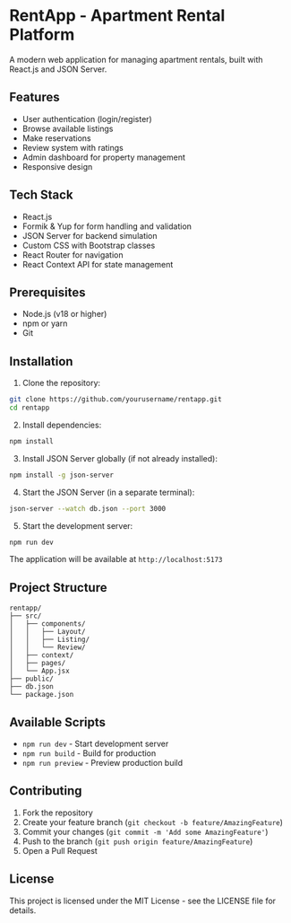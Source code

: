 # RentApp - Apartment Rental Platform

A modern web application for managing apartment rentals, built with React.js and JSON Server.

## Features

- User authentication (login/register)
- Browse available listings
- Make reservations
- Review system with ratings
- Admin dashboard for property management
- Responsive design

## Tech Stack

- React.js
- Formik & Yup for form handling and validation
- JSON Server for backend simulation
- Custom CSS with Bootstrap classes
- React Router for navigation
- React Context API for state management

## Prerequisites

- Node.js (v18 or higher)
- npm or yarn
- Git

## Installation

1. Clone the repository:
```bash
git clone https://github.com/yourusername/rentapp.git
cd rentapp
```

2. Install dependencies:
```bash
npm install
```

3. Install JSON Server globally (if not already installed):
```bash
npm install -g json-server
```

4. Start the JSON Server (in a separate terminal):
```bash
json-server --watch db.json --port 3000
```

5. Start the development server:
```bash
npm run dev
```

The application will be available at `http://localhost:5173`

## Project Structure

```
rentapp/
├── src/
│   ├── components/
│   │   ├── Layout/
│   │   ├── Listing/
│   │   └── Review/
│   ├── context/
│   ├── pages/
│   └── App.jsx
├── public/
├── db.json
└── package.json
```

## Available Scripts

- `npm run dev` - Start development server
- `npm run build` - Build for production
- `npm run preview` - Preview production build

## Contributing

1. Fork the repository
2. Create your feature branch (`git checkout -b feature/AmazingFeature`)
3. Commit your changes (`git commit -m 'Add some AmazingFeature'`)
4. Push to the branch (`git push origin feature/AmazingFeature`)
5. Open a Pull Request

## License

This project is licensed under the MIT License - see the LICENSE file for details.

